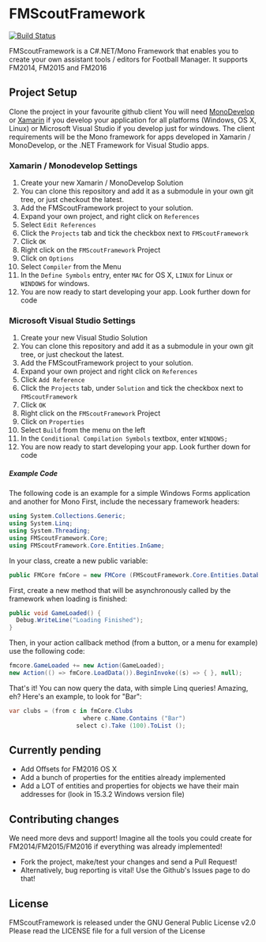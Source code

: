 # FMScoutFramework  
[![Build Status](https://travis-ci.org/ThanosSiopoudis/FMScoutFramework.svg)](https://travis-ci.org/ThanosSiopoudis/FMScoutFramework)

FMScoutFramework is a C#.NET/Mono Framework that enables you to create your own assistant tools / editors for Football Manager. It supports FM2014, FM2015 and FM2016

## Project Setup

Clone the project in your favourite github client
You will need [MonoDevelop](http://monodevelop.com) or [Xamarin](https://www.xamarin.com/download-it) if you develop your application for all platforms (Windows, OS X, Linux) or Microsoft Visual Studio if you develop just for windows. The client requirements will be the Mono framework for apps developed in Xamarin / MonoDevelop, or the .NET Framework for Visual Studio apps.

### Xamarin / Monodevelop Settings
1. Create your new Xamarin / MonoDevelop Solution
2. You can clone this repository and add it as a submodule in your own git tree, or just checkout the latest.
3. Add the FMScoutFramework project to your solution.
4. Expand your own project, and right click on `References`
5. Select `Edit References`
6. Click the `Projects` tab and tick the checkbox next to `FMScoutFramework`
7. Click `OK`
8. Right click on the `FMScoutFramework` Project
9. Click on `Options`
10. Select `Compiler` from the Menu
11. In the `Define Symbols` entry, enter `MAC` for OS X, `LINUX` for Linux or `WINDOWS` for windows.
12. You are now ready to start developing your app. Look further down for code

### Microsoft Visual Studio Settings
1. Create your new Visual Studio Solution
2. You can clone this repository and add it as a submodule in your own git tree, or just checkout the latest.
3. Add the FMScoutFramework project to your solution.
4. Expand your own project and right click on `References`
5. Click `Add Reference`
6. Click the `Projects` tab, under `Solution` and tick the checkbox next to `FMScoutFramework`
7. Click `OK`
8. Right click on the `FMScoutFramework` Project
9. Click on `Properties`
10. Select `Build` from the menu on the left
11. In the `Conditional Compilation Symbols` textbox, enter `WINDOWS;`
12. You are now ready to start developing your app. Look further down for code

##### Example Code

The following code is an example for a simple Windows Forms application and another for Mono
First, include the necessary framework headers:
```csharp
using System.Collections.Generic;
using System.Linq;
using System.Threading;
using FMScoutFramework.Core;
using FMScoutFramework.Core.Entities.InGame;
```

In your class, create a new public variable:
```csharp
public FMCore fmCore = new FMCore (FMScoutFramework.Core.Entities.DatabaseModeEnum.Realtime);
```

First, create a new method that will be asynchronously called by the framework when loading is finished:
```csharp
public void GameLoaded() {
  Debug.WriteLine("Loading Finished");
}
```

Then, in your action callback method (from a button, or a menu for example) use the following code:
```csharp
fmcore.GameLoaded += new Action(GameLoaded);
new Action(() => fmCore.LoadData()).BeginInvoke((s) => { }, null);
```

That's it! You can now query the data, with simple Linq queries! Amazing, eh? Here's an example, to look for "Bar":
```csharp
var clubs = (from c in fmCore.Clubs
				     where c.Name.Contains ("Bar")
			       select c).Take (100).ToList ();
```

## Currently pending
* Add Offsets for FM2016 OS X
* Add a bunch of properties for the entities already implemented
* Add a LOT of entities and properties for objects we have their main addresses for (look in 15.3.2 Windows version file)

## Contributing changes
We need more devs and support! Imagine all the tools you could create for FM2014/FM2015/FM2016 if everything was already implemented!
* Fork the project, make/test your changes and send a Pull Request!
* Alternatively, bug reporting is vital! Use the Github's Issues page to do that!

## License

FMScoutFramework is released under the GNU General Public License v2.0
Please read the LICENSE file for a full version of the License
